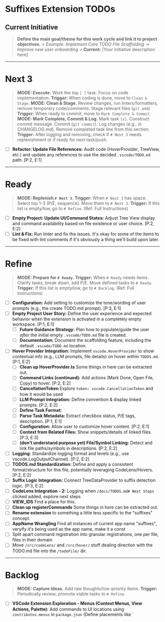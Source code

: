 # Suffixes Extension TODOs

## Current Initiative

> **Define the main goal/theme for this work cycle and link it to project objectives.** > _Example: Implement Core TODO File Scaffolding -> Improve new user onboarding_ > **Current:** [Your initiative description here]

<!-- QUICK IDEA INPUT: Add new raw ideas directly under the '# Refine' header below for quick capture and later triage. -->

---

# Next 3

> **MODE: Execute.** Work the top `[ ]` task. Focus on code implementation. **Trigger:** When coding is done, move to `Clean & Stage`.
> **MODE: Clean & Stage.** Review changes, run linters/formatters, remove temporary code/comments. Stage relevant files (`git add`). **Trigger:** When ready to commit, move to `Mark Complete & Commit`.
> **MODE: Mark Complete, Commit & Log.** Mark task `[x]`. Construct commit message. Commit (`git commit`). Log changes (e.g., in CHANGELOG.md). Remove completed task line from this section. **Trigger:** After logging and removing, check if `# Next 3` needs replenishment or if ready for next task/push.

- [ ] **Refactor: Update File References:** Audit code (HoverProvider, TreeView, etc.) and update any references to use the decided `.vscode/TODO.md` path. [P:2, E:1]

---

# Ready

> **MODE: Replenish `# Next 3`.** **Trigger:** When `# Next 3` has space. Select top 1-3 (P/E, sequence). Move them to `# Next 3`. **Trigger:** If this list is empty/low, go to `# Refine`. (Ref: Full Instructions)

- [ ] **Empty Project: Update UI/Command States:** Adjust Tree View display and command availability based on file existence or user choice. [P:2, E:2]
- [ ] **Lint & Fix:** Run linter and fix the issues. It's okay for some of the items to be fixed with lint comments if it's obviously a thing we'll build upon later.

---

# Refine

> **MODE: Prepare for `# Ready`.** **Trigger:** When `# Ready` needs items. Clarify tasks, break down, add P/E. Move defined tasks to `# Ready`. **Trigger:** If this list is empty/low, go to `# Backlog`. (Ref: Full Instructions)

- [ ] **Configuration:** Add setting to customize the tone/wording of user prompts (e.g., the create TODO.md prompt). [P:3, E:1]
- [ ] **Empty Project User Story:** Define the user experience and expected behavior when the extension is activated in a completely empty workspace. [P:1, E:1]
  - [ ] **Future Guidance Strategy:** Plan how to populate/guide the user _after_ the initial empty `.vscode/TODO.md` file is created.
  - [ ] **Documentation:** Document the scaffolding feature, including the default `.vscode/TODO.md` location.
- [ ] **Hover Provider Integration:** Implement `vscode.HoverProvider` to show contextual info (e.g., LLM prompts, file details) on hover within `TODOS.md`. [P:1, E:2]
  - [ ] **Clean up HoverProvider.ts** Some things in here can be extracted out.
  - [ ] **Command Links (continued):** Add actions (Mark Done, Open File, Copy) to hover. [P:2, E:2]
  - [ ] **CancellationToken** Explore `token: vscode.CancellationToken` and how it would be used
  - [ ] **LLM Prompt Integration:** Define convention & display linked prompts. [P:2, E:2]
  - [ ] **Define Task Format:**
  - [ ] **Parse Task Metadata:** Extract checkbox status, P/E tags, description. [P:1, E:1]
  - [ ] **Configuration:** Allow user to customize hover content. [P:2, E:1]
  - [ ] **Context from Related Files:** Show snippets/details of linked files. [P:3, E:3]
  - [ ] **(don't understand purpose yet) File/Symbol Linking:** Detect and link file paths/symbols in descriptions. [P:2, E:2]
- [ ] **Logging:** Standardize logging format and levels (e.g., use vscode.LogOutputChannel). [P:2, E:2]
- [ ] **TODOS.md Standardization:** Define and apply a consistent format/structure for this file, potentially leveraging CodeLens/Hovers. [P:2, E:2]
- [ ] **Suffix Logic Integration:** Connect TreeDataProvider to suffix detection logic. [P:3, E:2]
- [ ] **CodeLens Integration - 2:** Logging when `/docs/TODOS.md# Next Steps` clicked added, explore next steps
- [ ] **VIEW_IDS** Find a place for this.
- [ ] **Clean up registerCommands** Some things in here can be extracted out.
- [ ] **Rename extension** to something a little less specific to the "suffixes" concept.
- [ ] **AppName Wrangling** Find all instances of current app name "suffixes", veryify it's being used as the app name, make it a const
- [ ] Split apart command registration into granular registrations, one per file, files in their domain
- [ ] Move `/src/codeLens/` and `/src/hover/` stuff dealing direction with the TODO.md file into the `/todoFile/` dir.

---

# Backlog

> **MODE: Capture Ideas.** Add raw thoughts/low-priority items. **Trigger:** Periodically review; promote viable tasks to `# Refine`.

- [ ] **VSCode Extension Exploration - Menus (Context Menus, View Actions, Palette):** Add commands to UI locations using `contributes.menus` in `package.json` (Define placements like `
